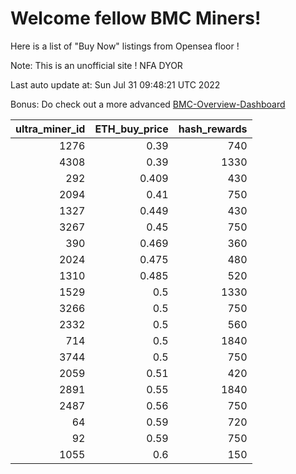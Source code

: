 # Welcome fellow BMC Miners!
Here is a list of "Buy Now" listings from Opensea floor !

Note: This is an unofficial site ! NFA DYOR

Last auto update at: Sun Jul 31 09:48:21 UTC 2022

Bonus: Do check out a more advanced [BMC-Overview-Dashboard](https://dune.com/defifunk/BMC-Overview-Dashboard)


|   ultra_miner_id |   ETH_buy_price |   hash_rewards |
|-----------------:|----------------:|---------------:|
|             1276 |           0.39  |            740 |
|             4308 |           0.39  |           1330 |
|              292 |           0.409 |            430 |
|             2094 |           0.41  |            750 |
|             1327 |           0.449 |            430 |
|             3267 |           0.45  |            750 |
|              390 |           0.469 |            360 |
|             2024 |           0.475 |            480 |
|             1310 |           0.485 |            520 |
|             1529 |           0.5   |           1330 |
|             3266 |           0.5   |            750 |
|             2332 |           0.5   |            560 |
|              714 |           0.5   |           1840 |
|             3744 |           0.5   |            750 |
|             2059 |           0.51  |            420 |
|             2891 |           0.55  |           1840 |
|             2487 |           0.56  |            750 |
|               64 |           0.59  |            720 |
|               92 |           0.59  |            750 |
|             1055 |           0.6   |            150 |